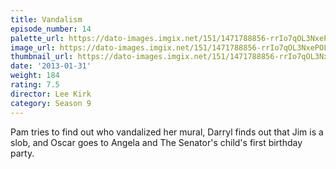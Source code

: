 ```yaml
---
title: Vandalism
episode_number: 14
palette_url: https://dato-images.imgix.net/151/1471788856-rrIo7qOL3NxePOLgbJOOo3myG7v.jpg?ixlib=rb-1.1.0&ch=DPR%2CWidth&auto=enhance&palette=json
image_url: https://dato-images.imgix.net/151/1471788856-rrIo7qOL3NxePOLgbJOOo3myG7v.jpg?ixlib=rb-1.1.0&ch=DPR%2CWidth&auto=compress%2Cformat&w=500
thumbnail_url: https://dato-images.imgix.net/151/1471788856-rrIo7qOL3NxePOLgbJOOo3myG7v.jpg?ixlib=rb-1.1.0&ch=DPR%2CWidth&auto=enhance&w=500&h=280&fit=crop&fm=jpg
date: '2013-01-31'
weight: 184
rating: 7.5
director: Lee Kirk
category: Season 9
---
```


Pam tries to find out who vandalized her mural, Darryl finds out that Jim is a slob, and Oscar goes to Angela and The Senator's child's first birthday party.
